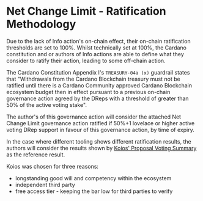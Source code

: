 # Net Change Limit - Ratification Methodology

Due to the lack of Info action's on-chain effect, their on-chain ratification thresholds are set to 100%.
Whilst technically set at 100%, the Cardano constitution and or authors of Info actions are able to define what they consider to ratify their action, leading to some off-chain action.

The Cardano Constitution Appendix I's `TREASURY-04a (x)` guardrail states that "Withdrawals from the Cardano Blockchain treasury must not be ratified until there is a Cardano Community approved Cardano Blockchain ecosystem budget then in effect pursuant to a previous on-chain governance action agreed by the DReps with a threshold of greater than 50% of the active voting stake".

The author's of this governance action will consider the attached Net Change Limit governance action ratified if 50%+1 lovelace or higher active voting DRep support in favour of this governance action, by time of expiry.

In the case where different tooling shows different ratification results, the authors will consider the results shown by [Koios' Proposal Voting Summary](https://api.koios.rest/#get-/proposal_voting_summary) as the reference result.

Koios was chosen for three reasons:
- longstanding good will and competency within the ecosystem
- independent third party
- free access tier - keeping the bar low for third parties to verify
